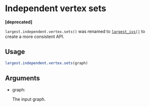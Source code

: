 # Independent vertex sets

**\[deprecated\]**

`largest.independent.vertex.sets()` was renamed to
[`largest_ivs()`](https://r.igraph.org/reference/ivs.md) to create a
more consistent API.

## Usage

``` r
largest.independent.vertex.sets(graph)
```

## Arguments

- graph:

  The input graph.
